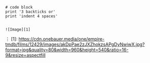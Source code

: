     # code block
    print '3 backticks or'
    print 'indent 4 spaces'
    
    
    ![Image][1]
⋮
[1]: https://cdn.onebauer.media/one/empire-tmdb/films/12429/images/akDpPae2zJXZhokzsAPgDyNwiwX.jpg?format=jpg&quality=80&width=960&height=540&ratio=16-9&resize=aspectfill
